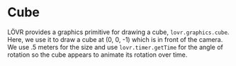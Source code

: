 Cube
===

<!-- code -->

LÖVR provides a graphics primitive for drawing a cube, `lovr.graphics.cube`.  Here, we use it
to draw a cube at (0, 0, -1) which is in front of the camera.  We use .5 meters for the size and use
`lovr.timer.getTime` for the angle of rotation so the cube appears to animate its rotation over time.
